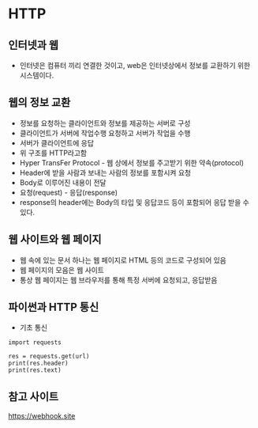 # HTTP

## 인터넷과 웹
- 인터넷은 컴퓨터 끼리 연결한 것이고, web은 인터넷상에서 정보를 교환하기 위한 시스템이다.

## 웹의 정보 교환
- 정보를 요청하는 클라이언트와 정보를 제공하는 서버로 구성
- 클라이언트가 서버에 작업수행 요청하고 서버가 작업을 수행
- 서버가 클라이언트에 응답
- 위 구조를 HTTP라고함
- Hyper TransFer Protocol - 웹 상에서 정보를 주고받기 위한 약속(protocol)
- Header에 받을 사람과 보내는 사람의 정보를 포함시켜 요청
- Body로 이루어진 내용이 전달
- 요청(request) - 응답(response)
- response의 header에는 Body의 타입 및 응답코드 등이 포함되어 응답 받을 수 있다.

## 웹 사이트와 웹 페이지
- 웹 속에 있는 문서 하나는 웹 페이지로 HTML 등의 코드로 구성되어 있음
- 웹 페이지의 모음은 웹 사이트
- 통상 웹 페이지는 웹 브라우저를 통해 특정 서버에 요청되고, 응답받음

## 파이썬과 HTTP 통신
- 기초 통신
```
import requests

res = requests.get(url)
print(res.header)
print(res.text)
```

## 참고 사이트 
https://webhook.site